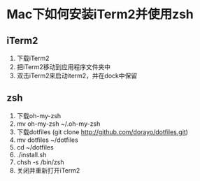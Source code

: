 # Mac下如何安装iTerm2并使用zsh

## iTerm2
1. 下载iTerm2
2. 把iTerm2移动到应用程序文件夹中
3. 双击iTerm2来启动iterm2，并在dock中保留


## zsh
1. 下载oh-my-zsh
2. mv oh-my-zsh ~/.oh-my-zsh
3. 下载dotfiles (git clone http://github.com/dorayo/dotfiles.git)
4. mv dotfiles ~/dotfiles
5. cd ~/dotfiles
6. ./install.sh
7. chsh -s /bin/zsh
8. 关闭并重新打开iTerm2